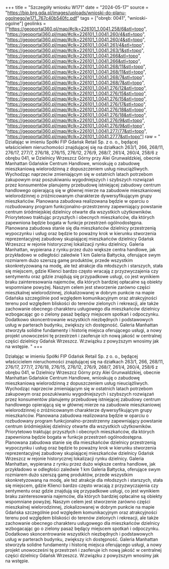 +++
title = "Szczegóły wniosku W171"
date = "2024-05-17"
source = "https://bip.brg.gda.pl/images/uploads/wnioski-do-planu-ogolnego/w171_767c40b540fc.pdf"
tags = ["obręb: 0041", "wnioski-ogolne"]
geolinks = ["https://geoportal360.pl/map/#clk=226101_1.0041.258/6&stl=topo", "https://geoportal360.pl/map/#clk=226101_1.0041.260/4&stl=topo", "https://geoportal360.pl/map/#clk=226101_1.0041.260/4&stl=topo", "https://geoportal360.pl/map/#clk=226101_1.0041.261/4&stl=topo", "https://geoportal360.pl/map/#clk=226101_1.0041.263/1&stl=topo", "https://geoportal360.pl/map/#clk=226101_1.0041.266&stl=topo", "https://geoportal360.pl/map/#clk=226101_1.0041.266&stl=topo", "https://geoportal360.pl/map/#clk=226101_1.0041.268/11&stl=topo", "https://geoportal360.pl/map/#clk=226101_1.0041.268/11&stl=topo", "https://geoportal360.pl/map/#clk=226101_1.0041.268/7&stl=topo", "https://geoportal360.pl/map/#clk=226101_1.0041.268/7&stl=topo", "https://geoportal360.pl/map/#clk=226101_1.0041.276/12&stl=topo", "https://geoportal360.pl/map/#clk=226101_1.0041.276/15&stl=topo", "https://geoportal360.pl/map/#clk=226101_1.0041.276/15&stl=topo", "https://geoportal360.pl/map/#clk=226101_1.0041.276/17&stl=topo", "https://geoportal360.pl/map/#clk=226101_1.0041.276/18&stl=topo", "https://geoportal360.pl/map/#clk=226101_1.0041.276/18&stl=topo", "https://geoportal360.pl/map/#clk=226101_1.0041.276/9&stl=topo", "https://geoportal360.pl/map/#clk=226101_1.0041.276/9&stl=topo", "https://geoportal360.pl/map/#clk=226101_1.0041.277/77&stl=topo", "https://geoportal360.pl/map/#clk=226101_1.0041.2777&stl=topo"]
raw = " Działając w imieniu Spółki FIP Gdańsk Retail Sp. z o. o., będącej właścicielem nieruchomości znajdującej się na działkach 263/1, 266, 268/11, 276/17, 277/7, 276/18, 276/15, 276/12, 276/9, 268/7, 261/4, 260/4, 258/6 z  obrębu 041, w Dzielnicy Wrzeszcz Górny przy Alei Grunwaldzkiej, obecnie Manhattan Gdańskie Centrum  Handlowe, wnioskuję o zabudowę mieszkaniową wielorodzinną z dopuszczeniem usług nieuciążliwych. Wychodząc naprzeciw zmieniającym się w ostatnich latach potrzebom zakupowym oraz poszukiwaniu wygodniejszych i szybszych rozwiązań przez konsumentów planujemy przebudowę istniejącej zabudowy  centrum handlowego opierającą się w głównej mierze na zabudowie mieszkaniowej wielorodzinnej o zróżnicowanym charakterze dywersyfikującym grupy mieszkańców. Planowana zabudowa realizowana będzie w oparciu o rozbudowany program funkcjonalno-przestrzenny zapewniający powstanie centrum śródmiejskiej  dzielnicy otwarte dla wszystkich użytkowników. Priorytetowo traktując przyszłych i obecnych mieszkańców, dla  których zapewniona będzie bogata w funkcje przestrzeń ogólnodostępna. Planowana zabudowa stanie się dla  mieszkańców dzielnicy przestrzenią wypoczynku i usług oraz będzie to poważny krok w kierunku stworzenia  reprezentacyjnej zabudowy skupiającej mieszkańców dzielnicy Gdańsk Wrzeszcz w rejonie historycznej lokalizacji rynku dzielnicy.  Galeria Manhattan, wypierana z rynku przez dużo większe centra handlowe, jak przykładowo w odległości zaledwie 1 km Galeria Bałtycka, oferujące swym rozmiarem dużo szerszą gamę produktów, przede wszystkim skonkretyzowaną na modę, ale też atrakcje dla młodszych i starszych, stała się miejscem, gdzie Klienci bardzo często wracają z przyzwyczajenia czy sentymentu oraz gdzie znajdują się przypadkowe usługi, co jest wynikiem braku zainteresowania najemców, dla których bardziej opłacalne są obiekty wspomniane powyżej. Naszym celem jest stworzenie zarówno części mieszkalnej wielorodzinnej, zlokalizowanej w dobrym punkcie na mapie Gdańska szczególnie pod względem komunikacyjnym oraz atrakcyjności terenu pod względem bliskości do terenów zielonych i rekreacji, ale także zachowanie obecnego charakteru usługowego dla mieszkańców dzielnicy wzbogacając go o zielony pasaż będący miejscem spotkań i odpoczynku. Dodatkowo skoncentrowanie wszystkich niezbędnych i podstawowych usług w parterach budynku, zwiększy ich dostępność. Galeria Manhattan stworzyła solidne fundamenty i historię miejsca oferującego usługi, a nowy projekt unowocześni tę przestrzeń i zaoferuje ich nową jakość w centralnej części dzielnicy Gdańsk Wrzeszcz. W:związku z powyższym wnosimy jak na wstępie. "
+++


Działając w imieniu Spółki FIP Gdańsk Retail Sp. z o. o., będącej właścicielem nieruchomości znajdującej się
na działkach 263/1, 266, 268/11, 276/17, 277/7, 276/18, 276/15, 276/12, 276/9, 268/7, 261/4, 260/4, 258/6 z
 obrębu 041, w Dzielnicy Wrzeszcz Górny przy Alei Grunwaldzkiej, obecnie Manhattan Gdańskie Centrum
 Handlowe, wnioskuję o zabudowę mieszkaniową wielorodzinną z dopuszczeniem usług nieuciążliwych.
Wychodząc naprzeciw zmieniającym się w ostatnich latach potrzebom zakupowym oraz poszukiwaniu
wygodniejszych i szybszych rozwiązań przez konsumentów planujemy przebudowę istniejącej zabudowy 
centrum handlowego opierającą się w głównej mierze na zabudowie mieszkaniowej wielorodzinnej o
zróżnicowanym charakterze dywersyfikującym grupy mieszkańców. Planowana zabudowa realizowana będzie
w oparciu o rozbudowany program funkcjonalno-przestrzenny zapewniający powstanie centrum śródmiejskiej 
dzielnicy otwarte dla wszystkich użytkowników. Priorytetowo traktując przyszłych i obecnych mieszkańców, dla 
których zapewniona będzie bogata w funkcje przestrzeń ogólnodostępna. Planowana zabudowa stanie się dla 
mieszkańców dzielnicy przestrzenią wypoczynku i usług oraz będzie to poważny krok w kierunku stworzenia 
reprezentacyjnej zabudowy skupiającej mieszkańców dzielnicy Gdańsk Wrzeszcz w rejonie historycznej
lokalizacji rynku dzielnicy. 
Galeria Manhattan, wypierana z rynku przez dużo większe centra handlowe, jak przykładowo w odległości
zaledwie 1 km Galeria Bałtycka, oferujące swym rozmiarem dużo szerszą gamę produktów, przede wszystkim
skonkretyzowaną na modę, ale też atrakcje dla młodszych i starszych, stała się miejscem, gdzie Klienci bardzo
często wracają z przyzwyczajenia czy sentymentu oraz gdzie znajdują się przypadkowe usługi, co jest wynikiem
braku zainteresowania najemców, dla których bardziej opłacalne są obiekty wspomniane powyżej.
Naszym celem jest stworzenie zarówno części mieszkalnej wielorodzinnej, zlokalizowanej w dobrym punkcie
na mapie Gdańska szczególnie pod względem komunikacyjnym oraz atrakcyjności terenu pod względem
bliskości do terenów zielonych i rekreacji, ale także zachowanie obecnego charakteru usługowego dla
mieszkańców dzielnicy wzbogacając go o zielony pasaż będący miejscem spotkań i odpoczynku. Dodatkowo
skoncentrowanie wszystkich niezbędnych i podstawowych usług w parterach budynku, zwiększy ich
dostępność. Galeria Manhattan stworzyła solidne fundamenty i historię miejsca oferującego usługi, a nowy
projekt unowocześni tę przestrzeń i zaoferuje ich nową jakość w centralnej części dzielnicy Gdańsk Wrzeszcz.
W:związku z powyższym wnosimy jak na wstępie.



